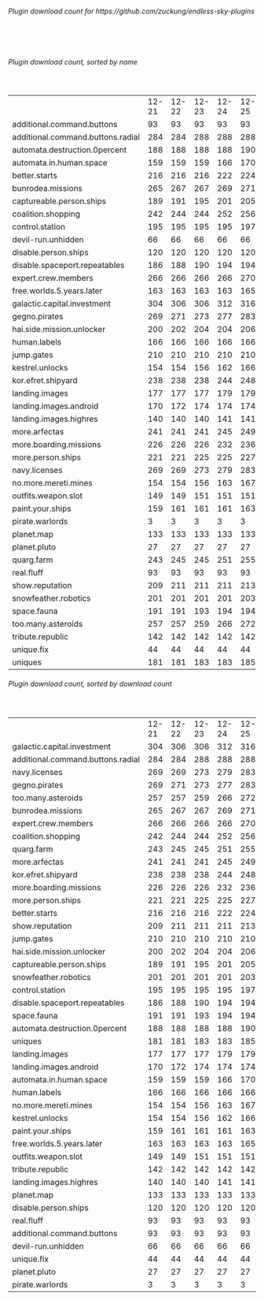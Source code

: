 <h6>Plugin download count for https://github.com/zuckung/endless-sky-plugins</h6><br>
<br>
<h6>Plugin download count, sorted by name</h6><sub><sup><br>
<table>
	<tr>
		<td></td>
		<td>12-21</td>
		<td>12-22</td>
		<td>12-23</td>
		<td>12-24</td>
		<td>12-25</td>
		<td>12-26</td>
		<td>12-27</td>
		<td>today +</td>
	</tr>
	<tr>
		<td>additional.command.buttons</td>
		<td>93</td>
		<td>93</td>
		<td>93</td>
		<td>93</td>
		<td>93</td>
		<td>93</td>
		<td>93</td>
		<td></td>
	</tr>
	<tr>
		<td>additional.command.buttons.radial</td>
		<td>284</td>
		<td>284</td>
		<td>288</td>
		<td>288</td>
		<td>288</td>
		<td>288</td>
		<td>288</td>
		<td></td>
	</tr>
	<tr>
		<td>automata.destruction.0percent</td>
		<td>188</td>
		<td>188</td>
		<td>188</td>
		<td>188</td>
		<td>190</td>
		<td>190</td>
		<td>190</td>
		<td></td>
	</tr>
	<tr>
		<td>automata.in.human.space</td>
		<td>159</td>
		<td>159</td>
		<td>159</td>
		<td>166</td>
		<td>170</td>
		<td>170</td>
		<td>170</td>
		<td></td>
	</tr>
	<tr>
		<td>better.starts</td>
		<td>216</td>
		<td>216</td>
		<td>216</td>
		<td>222</td>
		<td>224</td>
		<td>226</td>
		<td>226</td>
		<td></td>
	</tr>
	<tr>
		<td>bunrodea.missions</td>
		<td>265</td>
		<td>267</td>
		<td>267</td>
		<td>269</td>
		<td>271</td>
		<td>271</td>
		<td>271</td>
		<td></td>
	</tr>
	<tr>
		<td>captureable.person.ships</td>
		<td>189</td>
		<td>191</td>
		<td>195</td>
		<td>201</td>
		<td>205</td>
		<td>205</td>
		<td>206</td>
		<td>+ 1</td>
	</tr>
	<tr>
		<td>coalition.shopping</td>
		<td>242</td>
		<td>244</td>
		<td>244</td>
		<td>252</td>
		<td>256</td>
		<td>258</td>
		<td>258</td>
		<td></td>
	</tr>
	<tr>
		<td>control.station</td>
		<td>195</td>
		<td>195</td>
		<td>195</td>
		<td>195</td>
		<td>197</td>
		<td>199</td>
		<td>199</td>
		<td></td>
	</tr>
	<tr>
		<td>devil-run.unhidden</td>
		<td>66</td>
		<td>66</td>
		<td>66</td>
		<td>66</td>
		<td>66</td>
		<td>66</td>
		<td>66</td>
		<td></td>
	</tr>
	<tr>
		<td>disable.person.ships</td>
		<td>120</td>
		<td>120</td>
		<td>120</td>
		<td>120</td>
		<td>120</td>
		<td>120</td>
		<td>120</td>
		<td></td>
	</tr>
	<tr>
		<td>disable.spaceport.repeatables</td>
		<td>186</td>
		<td>188</td>
		<td>190</td>
		<td>194</td>
		<td>194</td>
		<td>196</td>
		<td>196</td>
		<td></td>
	</tr>
	<tr>
		<td>expert.crew.members</td>
		<td>266</td>
		<td>266</td>
		<td>266</td>
		<td>266</td>
		<td>270</td>
		<td>270</td>
		<td>270</td>
		<td></td>
	</tr>
	<tr>
		<td>free.worlds.5.years.later</td>
		<td>163</td>
		<td>163</td>
		<td>163</td>
		<td>163</td>
		<td>165</td>
		<td>165</td>
		<td>165</td>
		<td></td>
	</tr>
	<tr>
		<td>galactic.capital.investment</td>
		<td>304</td>
		<td>306</td>
		<td>306</td>
		<td>312</td>
		<td>316</td>
		<td>320</td>
		<td>320</td>
		<td></td>
	</tr>
	<tr>
		<td>gegno.pirates</td>
		<td>269</td>
		<td>271</td>
		<td>273</td>
		<td>277</td>
		<td>283</td>
		<td>283</td>
		<td>283</td>
		<td></td>
	</tr>
	<tr>
		<td>hai.side.mission.unlocker</td>
		<td>200</td>
		<td>202</td>
		<td>204</td>
		<td>204</td>
		<td>206</td>
		<td>208</td>
		<td>208</td>
		<td></td>
	</tr>
	<tr>
		<td>human.labels</td>
		<td>166</td>
		<td>166</td>
		<td>166</td>
		<td>166</td>
		<td>166</td>
		<td>168</td>
		<td>168</td>
		<td></td>
	</tr>
	<tr>
		<td>jump.gates</td>
		<td>210</td>
		<td>210</td>
		<td>210</td>
		<td>210</td>
		<td>210</td>
		<td>214</td>
		<td>214</td>
		<td></td>
	</tr>
	<tr>
		<td>kestrel.unlocks</td>
		<td>154</td>
		<td>154</td>
		<td>156</td>
		<td>162</td>
		<td>166</td>
		<td>166</td>
		<td>166</td>
		<td></td>
	</tr>
	<tr>
		<td>kor.efret.shipyard</td>
		<td>238</td>
		<td>238</td>
		<td>238</td>
		<td>244</td>
		<td>248</td>
		<td>248</td>
		<td>248</td>
		<td></td>
	</tr>
	<tr>
		<td>landing.images</td>
		<td>177</td>
		<td>177</td>
		<td>177</td>
		<td>179</td>
		<td>179</td>
		<td>179</td>
		<td>179</td>
		<td></td>
	</tr>
	<tr>
		<td>landing.images.android</td>
		<td>170</td>
		<td>172</td>
		<td>174</td>
		<td>174</td>
		<td>174</td>
		<td>176</td>
		<td>176</td>
		<td></td>
	</tr>
	<tr>
		<td>landing.images.highres</td>
		<td>140</td>
		<td>140</td>
		<td>140</td>
		<td>141</td>
		<td>141</td>
		<td>141</td>
		<td>141</td>
		<td></td>
	</tr>
	<tr>
		<td>more.arfectas</td>
		<td>241</td>
		<td>241</td>
		<td>241</td>
		<td>245</td>
		<td>249</td>
		<td>249</td>
		<td>249</td>
		<td></td>
	</tr>
	<tr>
		<td>more.boarding.missions</td>
		<td>226</td>
		<td>226</td>
		<td>226</td>
		<td>232</td>
		<td>236</td>
		<td>236</td>
		<td>236</td>
		<td></td>
	</tr>
	<tr>
		<td>more.person.ships</td>
		<td>221</td>
		<td>221</td>
		<td>225</td>
		<td>225</td>
		<td>227</td>
		<td>227</td>
		<td>227</td>
		<td></td>
	</tr>
	<tr>
		<td>navy.licenses</td>
		<td>269</td>
		<td>269</td>
		<td>273</td>
		<td>279</td>
		<td>283</td>
		<td>285</td>
		<td>285</td>
		<td></td>
	</tr>
	<tr>
		<td>no.more.mereti.mines</td>
		<td>154</td>
		<td>154</td>
		<td>156</td>
		<td>163</td>
		<td>167</td>
		<td>167</td>
		<td>167</td>
		<td></td>
	</tr>
	<tr>
		<td>outfits.weapon.slot</td>
		<td>149</td>
		<td>149</td>
		<td>151</td>
		<td>151</td>
		<td>151</td>
		<td>151</td>
		<td>151</td>
		<td></td>
	</tr>
	<tr>
		<td>paint.your.ships</td>
		<td>159</td>
		<td>161</td>
		<td>161</td>
		<td>161</td>
		<td>163</td>
		<td>165</td>
		<td>165</td>
		<td></td>
	</tr>
	<tr>
		<td>pirate.warlords</td>
		<td>3</td>
		<td>3</td>
		<td>3</td>
		<td>3</td>
		<td>3</td>
		<td>3</td>
		<td>3</td>
		<td></td>
	</tr>
	<tr>
		<td>planet.map</td>
		<td>133</td>
		<td>133</td>
		<td>133</td>
		<td>133</td>
		<td>133</td>
		<td>133</td>
		<td>133</td>
		<td></td>
	</tr>
	<tr>
		<td>planet.pluto</td>
		<td>27</td>
		<td>27</td>
		<td>27</td>
		<td>27</td>
		<td>27</td>
		<td>27</td>
		<td>27</td>
		<td></td>
	</tr>
	<tr>
		<td>quarg.farm</td>
		<td>243</td>
		<td>245</td>
		<td>245</td>
		<td>251</td>
		<td>255</td>
		<td>257</td>
		<td>257</td>
		<td></td>
	</tr>
	<tr>
		<td>real.fluff</td>
		<td>93</td>
		<td>93</td>
		<td>93</td>
		<td>93</td>
		<td>93</td>
		<td>93</td>
		<td>93</td>
		<td></td>
	</tr>
	<tr>
		<td>show.reputation</td>
		<td>209</td>
		<td>211</td>
		<td>211</td>
		<td>211</td>
		<td>213</td>
		<td>215</td>
		<td>215</td>
		<td></td>
	</tr>
	<tr>
		<td>snowfeather.robotics</td>
		<td>201</td>
		<td>201</td>
		<td>201</td>
		<td>201</td>
		<td>203</td>
		<td>203</td>
		<td>203</td>
		<td></td>
	</tr>
	<tr>
		<td>space.fauna</td>
		<td>191</td>
		<td>191</td>
		<td>193</td>
		<td>194</td>
		<td>194</td>
		<td>194</td>
		<td>194</td>
		<td></td>
	</tr>
	<tr>
		<td>too.many.asteroids</td>
		<td>257</td>
		<td>257</td>
		<td>259</td>
		<td>266</td>
		<td>272</td>
		<td>274</td>
		<td>274</td>
		<td></td>
	</tr>
	<tr>
		<td>tribute.republic</td>
		<td>142</td>
		<td>142</td>
		<td>142</td>
		<td>142</td>
		<td>142</td>
		<td>142</td>
		<td>142</td>
		<td></td>
	</tr>
	<tr>
		<td>unique.fix</td>
		<td>44</td>
		<td>44</td>
		<td>44</td>
		<td>44</td>
		<td>44</td>
		<td>44</td>
		<td>44</td>
		<td></td>
	</tr>
	<tr>
		<td>uniques</td>
		<td>181</td>
		<td>181</td>
		<td>183</td>
		<td>183</td>
		<td>185</td>
		<td>185</td>
		<td>185</td>
		<td></td>
	</tr>
</table>
</sub></sup>
<h6>Plugin download count, sorted by download count</h6><sub><sup><br>
<table>
	<tr>
		<td></td>
		<td>12-21</td>
		<td>12-22</td>
		<td>12-23</td>
		<td>12-24</td>
		<td>12-25</td>
		<td>12-26</td>
		<td>12-27</td>
		<td>today +</td>
	</tr>
	<tr>
		<td>galactic.capital.investment</td>
		<td>304</td>
		<td>306</td>
		<td>306</td>
		<td>312</td>
		<td>316</td>
		<td>320</td>
		<td>320</td>
		<td></td>
	</tr>
	<tr>
		<td>additional.command.buttons.radial</td>
		<td>284</td>
		<td>284</td>
		<td>288</td>
		<td>288</td>
		<td>288</td>
		<td>288</td>
		<td>288</td>
		<td></td>
	</tr>
	<tr>
		<td>navy.licenses</td>
		<td>269</td>
		<td>269</td>
		<td>273</td>
		<td>279</td>
		<td>283</td>
		<td>285</td>
		<td>285</td>
		<td></td>
	</tr>
	<tr>
		<td>gegno.pirates</td>
		<td>269</td>
		<td>271</td>
		<td>273</td>
		<td>277</td>
		<td>283</td>
		<td>283</td>
		<td>283</td>
		<td></td>
	</tr>
	<tr>
		<td>too.many.asteroids</td>
		<td>257</td>
		<td>257</td>
		<td>259</td>
		<td>266</td>
		<td>272</td>
		<td>274</td>
		<td>274</td>
		<td></td>
	</tr>
	<tr>
		<td>bunrodea.missions</td>
		<td>265</td>
		<td>267</td>
		<td>267</td>
		<td>269</td>
		<td>271</td>
		<td>271</td>
		<td>271</td>
		<td></td>
	</tr>
	<tr>
		<td>expert.crew.members</td>
		<td>266</td>
		<td>266</td>
		<td>266</td>
		<td>266</td>
		<td>270</td>
		<td>270</td>
		<td>270</td>
		<td></td>
	</tr>
	<tr>
		<td>coalition.shopping</td>
		<td>242</td>
		<td>244</td>
		<td>244</td>
		<td>252</td>
		<td>256</td>
		<td>258</td>
		<td>258</td>
		<td></td>
	</tr>
	<tr>
		<td>quarg.farm</td>
		<td>243</td>
		<td>245</td>
		<td>245</td>
		<td>251</td>
		<td>255</td>
		<td>257</td>
		<td>257</td>
		<td></td>
	</tr>
	<tr>
		<td>more.arfectas</td>
		<td>241</td>
		<td>241</td>
		<td>241</td>
		<td>245</td>
		<td>249</td>
		<td>249</td>
		<td>249</td>
		<td></td>
	</tr>
	<tr>
		<td>kor.efret.shipyard</td>
		<td>238</td>
		<td>238</td>
		<td>238</td>
		<td>244</td>
		<td>248</td>
		<td>248</td>
		<td>248</td>
		<td></td>
	</tr>
	<tr>
		<td>more.boarding.missions</td>
		<td>226</td>
		<td>226</td>
		<td>226</td>
		<td>232</td>
		<td>236</td>
		<td>236</td>
		<td>236</td>
		<td></td>
	</tr>
	<tr>
		<td>more.person.ships</td>
		<td>221</td>
		<td>221</td>
		<td>225</td>
		<td>225</td>
		<td>227</td>
		<td>227</td>
		<td>227</td>
		<td></td>
	</tr>
	<tr>
		<td>better.starts</td>
		<td>216</td>
		<td>216</td>
		<td>216</td>
		<td>222</td>
		<td>224</td>
		<td>226</td>
		<td>226</td>
		<td></td>
	</tr>
	<tr>
		<td>show.reputation</td>
		<td>209</td>
		<td>211</td>
		<td>211</td>
		<td>211</td>
		<td>213</td>
		<td>215</td>
		<td>215</td>
		<td></td>
	</tr>
	<tr>
		<td>jump.gates</td>
		<td>210</td>
		<td>210</td>
		<td>210</td>
		<td>210</td>
		<td>210</td>
		<td>214</td>
		<td>214</td>
		<td></td>
	</tr>
	<tr>
		<td>hai.side.mission.unlocker</td>
		<td>200</td>
		<td>202</td>
		<td>204</td>
		<td>204</td>
		<td>206</td>
		<td>208</td>
		<td>208</td>
		<td></td>
	</tr>
	<tr>
		<td>captureable.person.ships</td>
		<td>189</td>
		<td>191</td>
		<td>195</td>
		<td>201</td>
		<td>205</td>
		<td>205</td>
		<td>206</td>
		<td>+ 1</td>
	</tr>
	<tr>
		<td>snowfeather.robotics</td>
		<td>201</td>
		<td>201</td>
		<td>201</td>
		<td>201</td>
		<td>203</td>
		<td>203</td>
		<td>203</td>
		<td></td>
	</tr>
	<tr>
		<td>control.station</td>
		<td>195</td>
		<td>195</td>
		<td>195</td>
		<td>195</td>
		<td>197</td>
		<td>199</td>
		<td>199</td>
		<td></td>
	</tr>
	<tr>
		<td>disable.spaceport.repeatables</td>
		<td>186</td>
		<td>188</td>
		<td>190</td>
		<td>194</td>
		<td>194</td>
		<td>196</td>
		<td>196</td>
		<td></td>
	</tr>
	<tr>
		<td>space.fauna</td>
		<td>191</td>
		<td>191</td>
		<td>193</td>
		<td>194</td>
		<td>194</td>
		<td>194</td>
		<td>194</td>
		<td></td>
	</tr>
	<tr>
		<td>automata.destruction.0percent</td>
		<td>188</td>
		<td>188</td>
		<td>188</td>
		<td>188</td>
		<td>190</td>
		<td>190</td>
		<td>190</td>
		<td></td>
	</tr>
	<tr>
		<td>uniques</td>
		<td>181</td>
		<td>181</td>
		<td>183</td>
		<td>183</td>
		<td>185</td>
		<td>185</td>
		<td>185</td>
		<td></td>
	</tr>
	<tr>
		<td>landing.images</td>
		<td>177</td>
		<td>177</td>
		<td>177</td>
		<td>179</td>
		<td>179</td>
		<td>179</td>
		<td>179</td>
		<td></td>
	</tr>
	<tr>
		<td>landing.images.android</td>
		<td>170</td>
		<td>172</td>
		<td>174</td>
		<td>174</td>
		<td>174</td>
		<td>176</td>
		<td>176</td>
		<td></td>
	</tr>
	<tr>
		<td>automata.in.human.space</td>
		<td>159</td>
		<td>159</td>
		<td>159</td>
		<td>166</td>
		<td>170</td>
		<td>170</td>
		<td>170</td>
		<td></td>
	</tr>
	<tr>
		<td>human.labels</td>
		<td>166</td>
		<td>166</td>
		<td>166</td>
		<td>166</td>
		<td>166</td>
		<td>168</td>
		<td>168</td>
		<td></td>
	</tr>
	<tr>
		<td>no.more.mereti.mines</td>
		<td>154</td>
		<td>154</td>
		<td>156</td>
		<td>163</td>
		<td>167</td>
		<td>167</td>
		<td>167</td>
		<td></td>
	</tr>
	<tr>
		<td>kestrel.unlocks</td>
		<td>154</td>
		<td>154</td>
		<td>156</td>
		<td>162</td>
		<td>166</td>
		<td>166</td>
		<td>166</td>
		<td></td>
	</tr>
	<tr>
		<td>paint.your.ships</td>
		<td>159</td>
		<td>161</td>
		<td>161</td>
		<td>161</td>
		<td>163</td>
		<td>165</td>
		<td>165</td>
		<td></td>
	</tr>
	<tr>
		<td>free.worlds.5.years.later</td>
		<td>163</td>
		<td>163</td>
		<td>163</td>
		<td>163</td>
		<td>165</td>
		<td>165</td>
		<td>165</td>
		<td></td>
	</tr>
	<tr>
		<td>outfits.weapon.slot</td>
		<td>149</td>
		<td>149</td>
		<td>151</td>
		<td>151</td>
		<td>151</td>
		<td>151</td>
		<td>151</td>
		<td></td>
	</tr>
	<tr>
		<td>tribute.republic</td>
		<td>142</td>
		<td>142</td>
		<td>142</td>
		<td>142</td>
		<td>142</td>
		<td>142</td>
		<td>142</td>
		<td></td>
	</tr>
	<tr>
		<td>landing.images.highres</td>
		<td>140</td>
		<td>140</td>
		<td>140</td>
		<td>141</td>
		<td>141</td>
		<td>141</td>
		<td>141</td>
		<td></td>
	</tr>
	<tr>
		<td>planet.map</td>
		<td>133</td>
		<td>133</td>
		<td>133</td>
		<td>133</td>
		<td>133</td>
		<td>133</td>
		<td>133</td>
		<td></td>
	</tr>
	<tr>
		<td>disable.person.ships</td>
		<td>120</td>
		<td>120</td>
		<td>120</td>
		<td>120</td>
		<td>120</td>
		<td>120</td>
		<td>120</td>
		<td></td>
	</tr>
	<tr>
		<td>real.fluff</td>
		<td>93</td>
		<td>93</td>
		<td>93</td>
		<td>93</td>
		<td>93</td>
		<td>93</td>
		<td>93</td>
		<td></td>
	</tr>
	<tr>
		<td>additional.command.buttons</td>
		<td>93</td>
		<td>93</td>
		<td>93</td>
		<td>93</td>
		<td>93</td>
		<td>93</td>
		<td>93</td>
		<td></td>
	</tr>
	<tr>
		<td>devil-run.unhidden</td>
		<td>66</td>
		<td>66</td>
		<td>66</td>
		<td>66</td>
		<td>66</td>
		<td>66</td>
		<td>66</td>
		<td></td>
	</tr>
	<tr>
		<td>unique.fix</td>
		<td>44</td>
		<td>44</td>
		<td>44</td>
		<td>44</td>
		<td>44</td>
		<td>44</td>
		<td>44</td>
		<td></td>
	</tr>
	<tr>
		<td>planet.pluto</td>
		<td>27</td>
		<td>27</td>
		<td>27</td>
		<td>27</td>
		<td>27</td>
		<td>27</td>
		<td>27</td>
		<td></td>
	</tr>
	<tr>
		<td>pirate.warlords</td>
		<td>3</td>
		<td>3</td>
		<td>3</td>
		<td>3</td>
		<td>3</td>
		<td>3</td>
		<td>3</td>
		<td></td>
	</tr>
</table>
</sub></sup>

